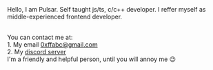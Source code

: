 <div align = "left">
    Hello, I am Pulsar. Self taught js/ts, c/c++ developer.
I reffer myself as middle-experienced frontend developer.<br><br>

You can contact me at:<br>
    1. My email [0xffabc@gmail.com](<mailto:0xffabc@gmail.com>)<br>
    2. My [discord server](<https://t.ly/urobI>)<br>
I'm a friendly and helpful person, until you will annoy me 😉
</div>
<!--
**0xffabc/0xffabc** is a ✨ _special_ ✨ repository because its `README.md` (this file) appears on your GitHub profile.

Here are some ideas to get you started:

- 🔭 I’m currently working on ...
- 🌱 I’m currently learning ...
- 👯 I’m looking to collaborate on ...
- 🤔 I’m looking for help with ...
- 💬 Ask me about ...
- 📫 How to reach me: ...
- 😄 Pronouns: ...
- ⚡ Fun fact: ...
-->
